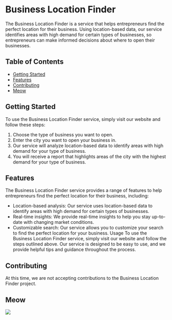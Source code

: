 # Business Location Finder

The Business Location Finder is a service that helps entrepreneurs find the perfect location for their business. Using location-based data, our service identifies areas with high demand for certain types of businesses, so entrepreneurs can make informed decisions about where to open their businesses.

## Table of Contents

- [Getting Started](#getting-started)
- [Features](#features)
- [Contributing](#contributing)
- [Meow](#meow)

## Getting Started

To use the Business Location Finder service, simply visit our website and follow these steps:

1. Choose the type of business you want to open.
2. Enter the city you want to open your business in.
3. Our service will analyze location-based data to identify areas with high demand for your type of business.
4. You will receive a report that highlights areas of the city with the highest demand for your type of business.

## Features

The Business Location Finder service provides a range of features to help entrepreneurs find the perfect location for their business, including:

- Location-based analysis: Our service uses location-based data to identify areas with high demand for certain types of businesses.
- Real-time insights: We provide real-time insights to help you stay up-to-date with changing market conditions.
- Customizable search: Our service allows you to customize your search to find the perfect location for your business.
Usage
To use the Business Location Finder service, simply visit our website and follow the steps outlined above. Our service is designed to be easy to use, and we provide helpful tips and guidance throughout the process.

## Contributing

At this time, we are not accepting contributions to the Business Location Finder project.

## Meow

![](https://1.bp.blogspot.com/-QghwtXDtQvU/YKqZ9gotY6I/AAAAAAAAPuE/NUTIDJ9p0MgwvqXwJN7ZDCDhTMezj6lUQCLcBGAsYHQ/s16000/Art%2BCat%2BGIF%2Bwith%2Bcaption%2B%25E2%2580%25A2%2BAffectionate%2Bkitty%2Bhugs%2Band%2Bkissses%2Bher%2Bhuman%2B%25E2%2580%25A2%2B%2527I%2BLOVE%2BYOU%2527.gif)
